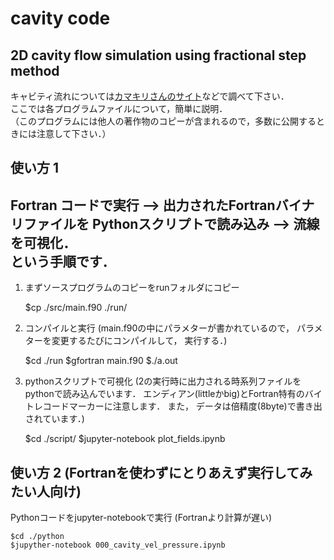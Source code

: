 # cavity code
## 2D cavity flow simulation using fractional step method 

キャビティ流れについては[カマキリさんのサイト](https://takun-physics.net/10217/)などで調べて下さい．  
ここでは各プログラムファイルについて，簡単に説明．  
（このプログラムには他人の著作物のコピーが含まれるので，多数に公開するときには注意して下さい．）  

## 使い方 1  
Fortran コードで実行 --> 出力されたFortranバイナリファイルを Pythonスクリプトで読み込み --> 流線を可視化．   
という手順です．
---
1. まずソースプログラムのコピーをrunフォルダにコピー

    $cp ./src/main.f90 ./run/

2. コンパイルと実行 (main.f90の中にパラメターが書かれているので， パラメターを変更するたびにコンパイルして， 実行する．)

    $cd ./run
    $gfortran main.f90
    $./a.out

3. pythonスクリプトで可視化 (2の実行時に出力される時系列ファイルをpythonで読み込んでいます． エンディアン(littleかbig)とFortran特有のバイトレコードマーカーに注意します． また， データは倍精度(8byte)で書き出されています．)

    $cd ./script/
    $jupyter-notebook plot_fields.ipynb

## 使い方 2 (Fortranを使わずにとりあえず実行してみたい人向け) 
Pythonコードをjupyter-notebookで実行 (Fortranより計算が遅い)

    $cd ./python
    $jupyther-notebook 000_cavity_vel_pressure.ipynb

